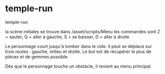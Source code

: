 # temple-run
temple-run

la scène initiales se trouve dans /asset/scripts/Menu
les commandes sont Z = sauter, Q = aller à gauche, S = se baisser, D = aller à droite

Le personnage court jusqu'à tomber dans le vide. Il peut se déplace sur trois routes : gauche, milieu et droite.
Le but est de récupérer le plus de pièces et de gemmes possible.

Dès que le personnage touche un obstacle, il revient au menu principal.
